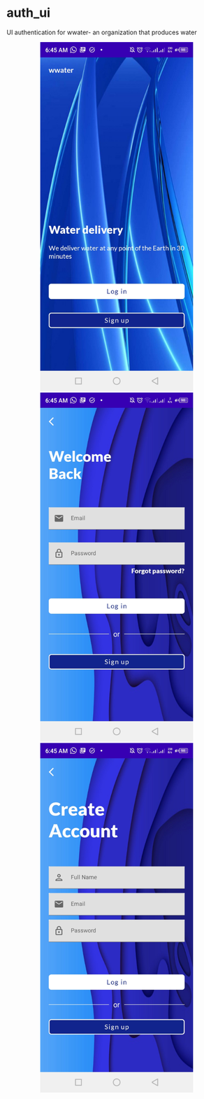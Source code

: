 # auth_ui
UI authentication for wwater- an organization that produces water

<p align="center">
  <img src="https://github.com/Stata-Insight-Technologies/auth_ui/blob/main/app/images/Screenshot_20220302-064523.jpg" width="350" title="Welcome Activity">
  <img src="https://github.com/Stata-Insight-Technologies/auth_ui/blob/main/app/images/Screenshot_20220302-064529.jpg" width="350" alt="accessibility text" title="Login Page">
  <img src="https://github.com/Stata-Insight-Technologies/auth_ui/blob/main/app/images/Screenshot_20220302-064535.jpg" width="350" title="Sign up page">
</p>
